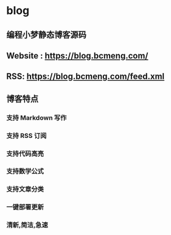 # blog

## 编程小梦静态博客源码

## Website : https://blog.bcmeng.com/

## RSS: https://blog.bcmeng.com/feed.xml

## 博客特点

### 支持 Markdown 写作
### 支持 RSS 订阅
### 支持代码高亮
### 支持数学公式
### 支持文章分类
### 一键部署更新
### 清新,简洁,急速
